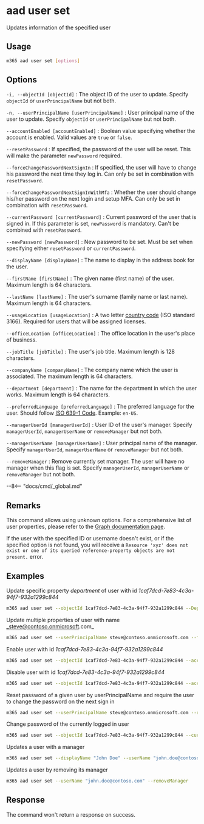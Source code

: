 # aad user set

Updates information of the specified user

## Usage

```sh
m365 aad user set [options]
```

## Options

`-i, --objectId [objectId]`
: The object ID of the user to update. Specify `objectId` or `userPrincipalName` but not both.

`-n, --userPrincipalName [userPrincipalName]`
: User principal name of the user to update. Specify `objectId` or `userPrincipalName` but not both.

`--accountEnabled [accountEnabled]`
: Boolean value specifying whether the account is enabled. Valid values are `true` or `false`.

`--resetPassword`
: If specified, the password of the user will be reset. This will make the parameter `newPassword` required.

`--forceChangePasswordNextSignIn`
: If specified, the user will have to change his password the next time they log in. Can only be set in combination with `resetPassword`.

`--forceChangePasswordNextSignInWithMfa`
: Whether the user should change his/her password on the next login and setup MFA. Can only be set in combination with `resetPassword`.

`--currentPassword [currentPassword]`
: Current password of the user that is signed in. If this parameter is set, `newPassword` is mandatory. Can't be combined with `resetPassword`.

`--newPassword [newPassword]`
: New password to be set. Must be set when specifying either `resetPassword` or `currentPassword`.

`--displayName [displayName]`
: The name to display in the address book for the user.

`--firstName [firstName]`
: The given name (first name) of the user. Maximum length is 64 characters.

`--lastName [lastName]`
: The user's surname (family name or last name). Maximum length is 64 characters.

`--usageLocation [usageLocation]`
: A two letter [country code](https://learn.microsoft.com/en-us/partner-center/commercial-marketplace-co-sell-location-codes#country-and-region-codes) (ISO standard 3166). Required for users that will be assigned licenses.

`--officeLocation [officeLocation]` 
: The office location in the user's place of business.

`--jobTitle [jobTitle]`
: The user's job title. Maximum length is 128 characters.

`--companyName [companyName]`
: The company name which the user is associated. The maximum length is 64 characters.

`--department [department]`
: The name for the department in which the user works. Maximum length is 64 characters.

`--preferredLanguage [preferredLanguage]`
: The preferred language for the user. Should follow [ISO 639-1 Code](https://learn.microsoft.com/en-us/openspecs/office_standards/ms-oe376/6c085406-a698-4e12-9d4d-c3b0ee3dbc4a). Example: `en-US`.

`--managerUserId [managerUserId]`
: User ID of the user's manager. Specify `managerUserId`, `managerUserName` or `removeManager` but not both.

`--managerUserName [managerUserName]`
: User principal name of the manager. Specify `managerUserId`, `managerUserName` or `removeManager` but not both.

`--removeManager`
: Remove currently set manager. The user will have no manager when this flag is set. Specify `managerUserId`, `managerUserName` or `removeManager` but not both.

--8<-- "docs/cmd/_global.md"

## Remarks

This command allows using unknown options. For a comprehensive list of user properties, please refer to the [Graph documentation page](https://learn.microsoft.com/en-us/graph/api/resources/user?view=graph-rest-1.0#properties).

If the user with the specified ID or username doesn't exist, or if the specified option is not found, you will receive a `Resource 'xyz' does not exist or one of its queried reference-property objects are not present.` error.

## Examples

Update specific property _department_ of user with id _1caf7dcd-7e83-4c3a-94f7-932a1299c844_

```sh
m365 aad user set --objectId 1caf7dcd-7e83-4c3a-94f7-932a1299c844 --Department IT
```

Update multiple properties of user with name _steve@contoso.onmicrosoft.com_

```sh
m365 aad user set --userPrincipalName steve@contoso.onmicrosoft.com --firstName John --lastName Doe --jobTitle "Sales Manager" --companyName Contoso --department Sales --officeLocation "New York"
```

Enable user with id _1caf7dcd-7e83-4c3a-94f7-932a1299c844_

```sh
m365 aad user set --objectId 1caf7dcd-7e83-4c3a-94f7-932a1299c844 --accountEnabled true
```

Disable user with id _1caf7dcd-7e83-4c3a-94f7-932a1299c844_

```sh
m365 aad user set --objectId 1caf7dcd-7e83-4c3a-94f7-932a1299c844 --accountEnabled false
```

Reset password of a given user by userPrincipalName and require the user to change the password on the next sign in

```sh
m365 aad user set --userPrincipalName steve@contoso.onmicrosoft.com --resetPassword --newPassword 6NLUId79Lc24 --forceChangePasswordNextSignIn
```

Change password of the currently logged in user

```sh
m365 aad user set --objectId 1caf7dcd-7e83-4c3a-94f7-932a1299c844 --currentPassword SLBF5gnRtyYc --newPassword 6NLUId79Lc24
```

Updates a user with a manager

```sh
m365 aad user set --displayName "John Doe" --userName "john.doe@contoso.com" --managerUserName "adele@contoso.com"
```

Updates a user by removing its manager

```sh
m365 aad user set --userName "john.doe@contoso.com" --removeManager
```

## Response

The command won't return a response on success.
